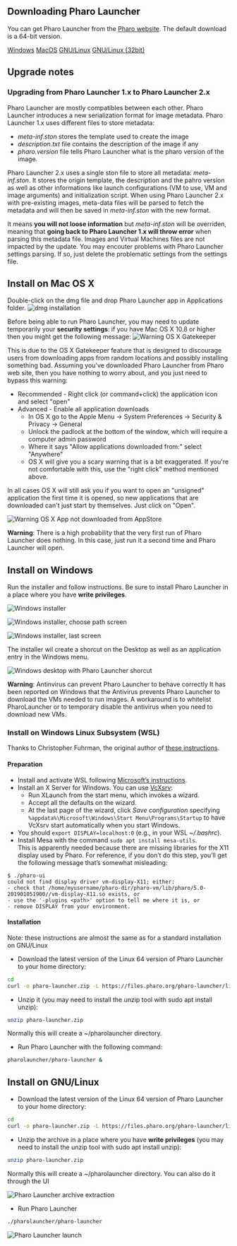 ## Downloading Pharo Launcher
You can get Pharo Launcher from the [Pharo website](https://pharo.org/download).
The default download is a 64-bit version.

<p>
	<a class="btn download" href="https://files.pharo.org/pharo-launcher/windows"><i class="fa fa-windows"></i> Windows</a>
	<a class="btn download" href="https://files.pharo.org/pharo-launcher/mac"><i class="fa fa-apple"></i> MacOS</a>
	<a class="btn download" href="https://files.pharo.org/pharo-launcher/linux64"><i class="fa fa-linux"></i> GNU/Linux</a>
	<a class="btn " href="https://files.pharo.org/pharo-launcher/linux32"><i class="fa fa-linux"></i> GNU/Linux (32bit)</a>
</p>

## Upgrade notes
### Upgrading from Pharo Launcher 1.x to Pharo Launcher 2.x
Pharo Launcher are mostly compatibles between each other.
Pharo Launcher introduces a new serialization format for image metadata.
Pharo Launcher 1.x uses different files to store metadata:

- *meta-inf.ston* stores the template used to create the image 
- *description.txt* file contains the description of the image if any
- *pharo.version* file tells Pharo Launcher what is the pharo version of the image.

Pharo Launcher 2.x uses a single ston file to store all metadata: *meta-inf.ston*. It stores the origin template, the description and the pahro version as well as other informations like launch configurations (VM to use, VM and image arguments) and initialization script.
When using Pharo Launcher 2.x with pre-existing images, meta-data files will be parsed to fetch the metadata and will then be saved in *meta-inf.ston* with the new format.

It means **you will not loose information** but *meta-inf.ston* will be overriden, meaning that **going back to Pharo Launcher 1.x will throw error** when parsing this metadata file. 
Images and Virtual Machines files are not impacted by the update.
You may encouter problems with Pharo Launcher settings parsing. If so, just delete the problematic settings from the settings file.

## Install on Mac OS X
Double-click on the dmg file and drop Pharo Launcher app in Applications folder. 
![dmg installation](images/install-dmg.png)

Before being able to run Pharo Launcher, you may need to update temporarily your **security settings**: if you have Mac OS X 10.8 or higher then you might get the following message:
![Warning OS X Gatekeeper](images/warning-osx-gatekeeper.png)

This is due to the OS X Gatekeeper feature that is designed to discourage users from downloading apps from random locations and possibly installing something bad. Assuming you've downloaded Pharo Launcher from Pharo web site, then you have nothing to worry about, and you just need to bypass this warning:

* Recommended - Right click (or command+click) the application icon and select "open"
* Advanced - Enable all application downloads
	* In OS X go to the Apple Menu -> System Preferences -> Security & Privacy -> General
    * Unlock the padlock at the bottom of the window, which will require a computer admin password
    * Where it says "Allow applications downloaded from:" select "Anywhere"
    * OS X will give you a scary warning that is a bit exaggerated. If you're not comfortable with this, use the "right click" method mentioned above.

In all cases OS X will still ask you if you want to open an "unsigned" application the first time it is opened, so new applications that are downloaded can't just start by themselves. Just click on "Open".

![Warning OS X App not downloaded from AppStore](images/warning-osx-not-appstore.png)

**Warning**: There is a high probability that the very first run of Pharo Launcher does nothing. In this case, just run it a second time and Pharo Launcher will open.

## Install on Windows
Run the installer and follow instructions. Be sure to install Pharo Launcher in a place where you have **write privileges**.

![Windows installer](images/windows-installer.png)

![Windows installer, choose path screen](images/windows-installer-2-folder.png)

![Windows installer, last screen](images/windows-installer-3-finish.png)

The installer wil create a shorcut on the Desktop as well as an application entry in the Windows menu.

![Windows desktop with Pharo Launcher shorcut](images/windows-shorcut.png)

**Warning**: Antinvirus can prevent Pharo Launcher to behave correctly
It has been reported on Windows that the Antivirus prevents Pharo Launcher to download the VMs needed to run images. A workaround is to whitelist PharoLauncher or to temporary disable the antivirus when you need to download new VMs.

### Install on Windows Linux Subsystem (WSL)
Thanks to Christopher Fuhrman, the original author of [these instructions](https://fuhrmanator.github.io/2019/02/27/Pharo-in-WSL.html).
#### Preparation
- Install and activate WSL following [Microsoft’s instructions](https://docs.microsoft.com/en-us/windows/wsl/install-win10).
- Install an X Server for Windows. You can use [VcXsrv](https://sourceforge.net/projects/vcxsrv/):
    - Run XLaunch from the start menu, which invokes a wizard.
    - Accept all the defaults on the wizard.
    - At the last page of the wizard, click *Save configuration* specifying `%appdata%\Microsoft\Windows\Start Menu\Programs\Startup` to have VcXsrv start automatically when you start Windows.
- You should `export DISPLAY=localhost:0` (e.g., in your WSL *~/.bashrc*).
- Install Mesa with the command `sudo apt install mesa-utils`.  
This is apparently needed because there are missing libraries for the X11 display used by Pharo. For reference, if you don’t do this step, you’ll get the following message that’s somewhat misleading:
```
$ ./pharo-ui
could not find display driver vm-display-X11; either:
- check that /home/myusername/pharo-dir/pharo-vm/lib/pharo/5.0-201901051900//vm-display-X11.so exists, or
- use the '-plugins <path>' option to tell me where it is, or
- remove DISPLAY from your environment.
```

#### Installation
Note: these instructions are almost the same as for a standard installation on GNU/Linux
- Download the latest version of the Linux 64 version of Pharo Launcher to your home directory:    
```bash
cd
curl -o pharo-launcher.zip -L https://files.pharo.org/pharo-launcher/linux64
```
- Unzip it (you may need to install the unzip tool with sudo apt install unzip):
```bash
unzip pharo-launcher.zip
```
Normally this will create a ~/pharolauncher directory.

- Run Pharo Launcher with the following command:
```bash
pharolauncher/pharo-launcher &
```

## Install on GNU/Linux
- Download the latest version of the Linux 64 version of Pharo Launcher to your home directory:    
```bash
cd
curl -o pharo-launcher.zip -L https://files.pharo.org/pharo-launcher/linux64
```
- Unzip the archive in a place where you have **write privileges** (you may need to install the unzip tool with sudo apt install unzip):
```bash
unzip pharo-launcher.zip
```
Normally this will create a ~/pharolauncher directory.
You can also do it through the UI

![Pharo Launcher archive extraction](images/pharo-launcher-unzip-linux.png)

- Run Pharo Launcher
```bash
./pharolauncher/pharo-launcher
```
![Pharo Launcher launch](images/pharo-launcher-launch-linux.png)